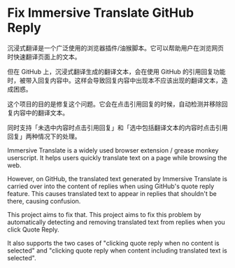 # Fix Immersive Translate GitHub Reply

沉浸式翻译是一个广泛使用的浏览器插件/油猴脚本。它可以帮助用户在浏览网页时快速翻译页面上的文本。

但在 GitHub 上，沉浸式翻译生成的翻译文本，会在使用 GitHub 的引用回复功能时，被带入回复内容中。这样会导致回复内容中出现本不应该出现的翻译文本，造成困惑。

这个项目的目的是修复这个问题。它会在点击引用回复的时候，自动检测并移除回复内容中的翻译文本。

同时支持「未选中内容时点击引用回复」和「选中包括翻译文本的内容时点击引用回复」两种情况下的处理。



Immersive Translate is a widely used browser extension / grease monkey userscript. It helps users quickly translate text on a page while browsing the web.

However, on GitHub, the translated text generated by Immersive Translate is carried over into the content of replies when using GitHub's quote reply feature. This causes translated text to appear in replies that shouldn't be there, causing confusion.

This project aims to fix that. This project aims to fix this problem by automatically detecting and removing translated text from replies when you click Quote Reply.

It also supports the two cases of "clicking quote reply when no content is selected" and "clicking quote reply when content including translated text is selected".
